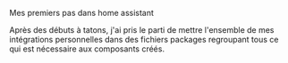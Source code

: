 Mes premiers pas dans home assistant<br>

Après des débuts à tatons, j'ai pris le parti de mettre l'ensemble de mes intégrations personnelles dans des fichiers packages regroupant tous ce qui est nécessaire aux composants créés.
